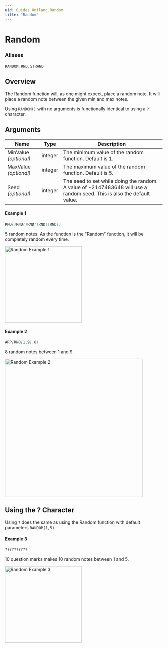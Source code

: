 ```yaml
---
uid: Guides.Unilang.Random
title: "Random"
---
```


# Random
### Aliases
`RANDOM`, `RND`, `S!RAND`

## Overview
The Random function will, as one might expect, place a random note. It will place a random note between the given min and max notes.

Using `RANDOM()` with no arguments is functionally identical to using a `?` character.

## Arguments
| Name                  | Type    | Description                                                                                                            |
| --------------------- | ------- | ---------------------------------------------------------------------------------------------------------------------- |
| MinValue *(optional)* | integer | The minimum value of the random function. Default is 1.                                                                |
| MaxValue *(optional)* | integer | The maximum value of the random function. Default is 5.                                                                |
| Seed *(optional)*     | integer | The seed to set while doing the random. A value of -2147483648 will use a random seed. This is also the default value. |

#### Example 1
```css
RND()RND()RND()RND()RND()
```
5 random notes. As the function is the "Random" function, it will be completely random every time.

<img src="/images/unilang_examples/random/example1.png" alt="Random Example 1" style="width:245px;"/>

#### Example 2
```css
ARP(RND(1,9),8)
```
8 random notes between 1 and 9.

<img src="/images/unilang_examples/random/example2.png" alt="Random Example 2" style="width:441px;"/>

## Using the ? Character
Using `?` does the same as using the Random function with default parameters `RANDOM(1,5)`.

#### Example 3
```css
??????????
```
10 question marks makes 10 random notes between 1 and 5.

<img src="/images/unilang_examples/random/example3.png" alt="Random Example 3" style="width:245px;"/>
